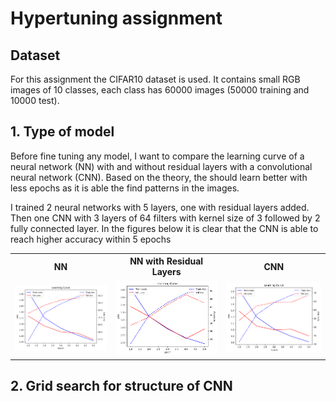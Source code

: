 # Hypertuning assignment

## Dataset

For this assignment the CIFAR10 dataset is used. It contains small RGB images of 10 classes, each class has 60000 images (50000 training and 10000 test).

## 1. Type of model

Before fine tuning any model, I want to compare the learning curve of a neural network (NN) with and without residual layers with a convolutional neural network (CNN). Based on the theory, the should learn better with less epochs as it is able the find patterns in the images.

I trained 2 neural networks with 5 layers, one with residual layers added. Then one CNN with 3 layers of 64 filters with kernel size of 3 followed by 2 fully connected layer. In the figures below it is clear that the CNN is able to reach higher accuracy within 5 epochs

<table>
    <tr>
        <th>NN</th>
        <th>NN with Residual Layers</th>
        <th>CNN</th>
    </tr>
    <tr>
        <td><img src="image-2.png" alt="NN" width="250"/></td>
        <td><img src="image-1.png" alt="NN with residual layers" width="250"/></td>
        <td><img src="image.png" alt="CNN" width="250"/></td>
    </tr>
</table>

## 2. Grid search for structure of CNN
